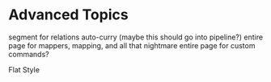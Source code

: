 # Advanced Topics



segment for relations auto-curry (maybe this should go into pipeline?)
entire page for mappers, mapping, and all that nightmare
entire page for custom commands?
 
Flat Style

```ruby

```